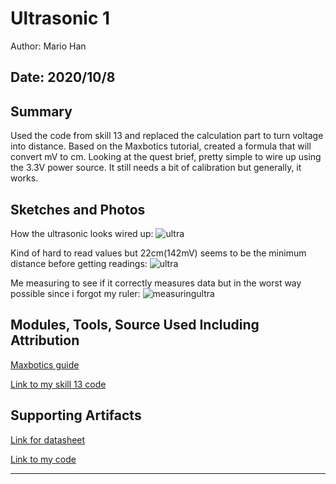 #  Ultrasonic 1

Author: Mario Han

Date: 2020/10/8
-----

## Summary

Used the code from skill 13 and replaced the calculation part to turn voltage into distance. Based on the Maxbotics tutorial, created a formula that will convert mV to cm. Looking at the quest brief, pretty simple to wire up using the 3.3V power source. It still needs a bit of calibration but generally, it works.

## Sketches and Photos

How the ultrasonic looks wired up:
![ultra](https://user-images.githubusercontent.com/45515930/95518662-88811180-0991-11eb-8dea-37ba73092c6e.JPG)

Kind of hard to read values but 22cm(142mV) seems to be the minimum distance before getting readings:
![ultra](https://user-images.githubusercontent.com/45515930/95518737-b1090b80-0991-11eb-839f-54d94ace0a58.png)

Me measuring to see if it correctly measures data but in the worst way possible since i forgot my ruler:
![measuringultra](https://user-images.githubusercontent.com/45515930/95518818-de55b980-0991-11eb-939d-747b7ca05d13.JPG)

## Modules, Tools, Source Used Including Attribution

[Maxbotics guide](https://www.maxbotix.com/ultrasonic-sensor-hrlv%E2%80%91maxsonar%E2%80%91ez-guide-158)

[Link to my skill 13 code](https://github.com/BU-EC444/Han-Mario-1/tree/master/skills/cluster-2/13/code)

## Supporting Artifacts

[Link for datasheet](https://www.maxbotix.com/documents/HRLV-MaxSonar-EZ_Datasheet.pdf)

[Link to my code](https://github.com/BU-EC444/Han-Mario-1/tree/master/skills/cluster-2/14/code)

-----

